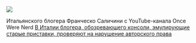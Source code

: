 <!--2025-07-22 13:28:51-->
<div class="yb">
  <div class="rss habr"><img src="https://habrastorage.org/getpro/habr/upload_files/59b/916/053/59b916053901ba66143a1aa0cb05a451.jpeg" /><p>Итальянского блогера Франческо Саличини с YouTube-канала Once Were Nerd <a... <p class="titl"><a href="https://habr.com/ru/news/930040/?utm_source=habrahabr&utm_medium=rss&utm_campaign=930040">В Италии блогера, обозревающего консоли, эмулирующие старые приставки, проверяют на нарушение авторского права</a></p></div>
</div>
